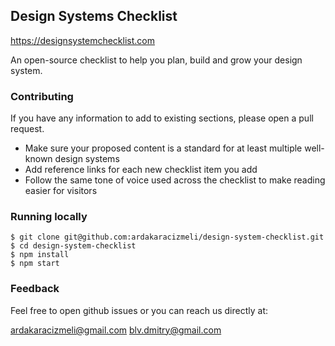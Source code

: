 ## Design Systems Checklist

https://designsystemchecklist.com

An open-source checklist to help you plan, build and grow your design system.

### Contributing

If you have any information to add to existing sections, please open a pull request.

- Make sure your proposed content is a standard for at least multiple well-known design systems
- Add reference links for each new checklist item you add
- Follow the same tone of voice used across the checklist to make reading easier for visitors

### Running locally
```
$ git clone git@github.com:ardakaracizmeli/design-system-checklist.git
$ cd design-system-checklist
$ npm install
$ npm start
```

### Feedback
Feel free to open github issues or you can reach us directly at:

ardakaracizmeli@gmail.com
blv.dmitry@gmail.com
